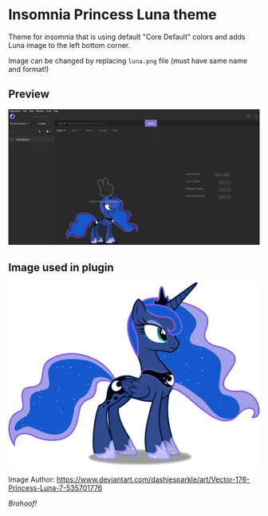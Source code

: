 # Insomnia Princess Luna theme

Theme for insomnia that is using default "Core Default" colors and adds Luna image to the left bottom corner.

Image can be changed by replacing `luna.png` file (must have same name and format!)

## Preview

![](./cover.png)

## Image used in plugin

![](./luna.png)

Image Author: https://www.deviantart.com/dashiesparkle/art/Vector-176-Princess-Luna-7-535701776

_Brohoof!_
